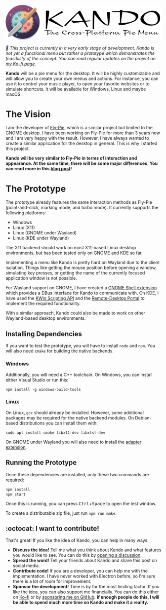 <!--
SPDX-FileCopyrightText: Simon Schneegans <code@simonschneegans.de>
SPDX-License-Identifier: CC-BY-4.0
-->

<p align="center">
  <img src="docs/img/logo-big.png"/>
</p>


_:construction: This project is currently in a very early stage of development. Kando is not yet a functional menu but rather a prototype which demonstrates the feasibility of the concept. You can read regular updates on the project on [my Ko-fi page](https://ko-fi.com/schneegans)._

**Kando** will be a pie menu for the desktop.
It will be highly customizable and will allow you to create your own menus and actions.
For instance, you can use it to control your music player, to open your favorite websites or to simulate shortcuts.
It will be available for Windows, Linux and maybe macOS.

# The Vision

I am the developer of [Fly-Pie](https://github.com/Schneegans/Fly-Pie/), which is a similar project but limited to the GNOME desktop.
I have been working on Fly-Pie for more than 3 years now and I am very happy with the result.
However, I have always wanted to create a similar application for the desktop in general.
This is why I started this project.

**Kando will be very similar to Fly-Pie in terms of interaction and appearance.
At the same time, there will be some major differences.
You can read more in this [blog post](https://ko-fi.com/post/Introducing-Ken-Do-L3L7L0FQ2)!**

# The Prototype

The prototype already features the same interaction methods as Fly-Pie (point-and-click, marking mode, and turbo mode).
It currently supports the following platforms:

* Windows
* Linux (X11)
* Linux (GNOME under Wayland)
* Linux (KDE under Wayland)

The X11 backend should work on most X11-based Linux desktop environments, but has been tested only on GNOME and KDE so far.

Implementing a menu like Kando is pretty hard on Wayland due to the client isolation.
Things like getting the mouse position before opening a window, simulating key presses, or getting the name of the currently focused application window is not possible.

For Wayland support on GNOME, I have created a [GNOME Shell extension](https://github.com/kando-menu/gnome-shell-integration) which provides a DBus interface for Kando to communicate with. On KDE, I have used the [KWin Scripting API](https://techbase.kde.org/Development/Tutorials/KWin/Scripting) and the [Remote-Desktop Portal](https://flatpak.github.io/xdg-desktop-portal/#gdbus-org.freedesktop.portal.RemoteDesktop) to implement the required functionality.

With a similar approach, Kando could also be made to work on other Wayland-based desktop environments.

## Installing Dependencies

If you want to test the prototype, you will have to install `node` and `npm`.
You will also need `cmake` for building the native backends.

### Windows

Additionally, you will need a C++ toolchain.
On Windows, you can install either Visual Studio or run this:

```
npm install -g windows-build-tools
```

### Linux

On Linux, `gcc` should already be installed.
However, some additional packages may be required for the native backend modules.
On Debian-based distributions you can install them with:

```
sudo apt install cmake libx11-dev libxtst-dev
```

On GNOME under Wayland you will also need to install the [adapter extension](https://github.com/kando-menu/gnome-shell-integration).

## Running the Prototype

Once these dependencies are installed, only these two commands are required:

```
npm install
npm start
```

Once this is running, you can press <kbd>Ctrl</kbd>+<kbd>Space</kbd> to open the test window.

To create a distributable zip file, just run `npm run make`.



## :octocat: I want to contribute!

That's great!
If you like the idea of Kando, you can help in many ways:
* **Discuss the idea!** Tell me what you think about Kando and what features you would like to see. You can do this by [opening a discussion](https://github.com/kando-menu/kando/discussions).
* **Spread the word!** Tell your friends about Kando and share this post on social media.
* **Contribute code!** If you are a developer, you can help me with the implementation. I have never worked with Electron before, so I'm sure there is a lot of room for improvement.
* **Sponsor the development!** Time is by far the most limiting factor. If you like the idea, you can also support me financially. You can do this either on [Ko-fi](https://ko-fi.com/schneegans) or by [sponsoring me on GitHub](https://github.com/sponsors/Schneegans). **If enough people do this, I will be able to spend much more time on Kando and make it a reality.**
